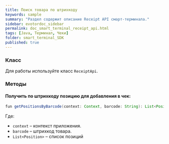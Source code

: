 ```yaml
---
title: Поиск товара по штрихкоду
keywords: sample
summary: "Раздел содержит описание Receipt API смарт-терминала."
sidebar: evotordoc_sidebar
permalink: doc_smart_terminal_receipt_api.html
tags: [Java, Терминал, Чеки]
folder: smart_terminal_SDK
published: true
---
```


### Класс

Для работы используйте класс `ReceiptApi`.

### Методы

#### Получить по штрихкоду позицию для добавления в чек:

```java
fun getPositionsByBarcode(context: Context, barcode: String): List<Position>
```

Где:

* `context` – контекст приложения.
* `barcode` – штрихкод товара.
* `List<Position>` – список позиций
